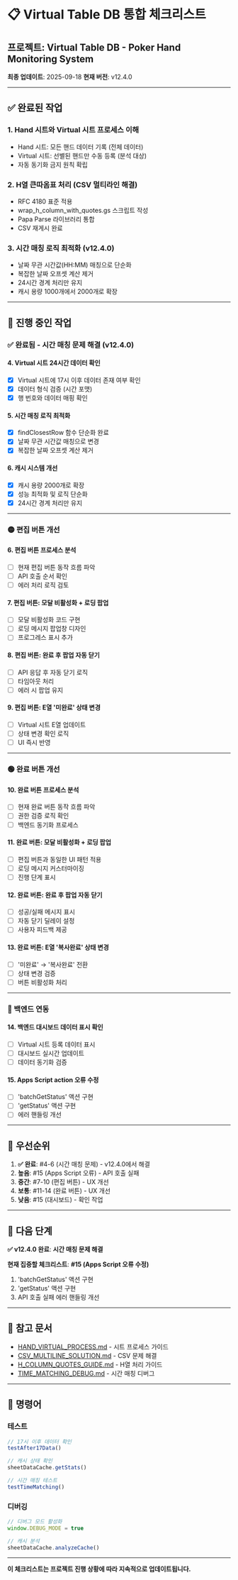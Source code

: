 # 📋 Virtual Table DB 통합 체크리스트

## 프로젝트: Virtual Table DB - Poker Hand Monitoring System
**최종 업데이트**: 2025-09-18
**현재 버전**: v12.4.0

---

## ✅ 완료된 작업

### 1. Hand 시트와 Virtual 시트 프로세스 이해
- Hand 시트: 모든 핸드 데이터 기록 (전체 데이터)
- Virtual 시트: 선별된 핸드만 수동 등록 (분석 대상)
- 자동 동기화 금지 원칙 확립

### 2. H열 큰따옴표 처리 (CSV 멀티라인 해결)
- RFC 4180 표준 적용
- wrap_h_column_with_quotes.gs 스크립트 작성
- Papa Parse 라이브러리 통합
- CSV 재게시 완료

### 3. 시간 매칭 로직 최적화 (v12.4.0)
- 날짜 무관 시간값(HH:MM) 매칭으로 단순화
- 복잡한 날짜 오프셋 계산 제거
- 24시간 경계 처리만 유지
- 캐시 용량 1000개에서 2000개로 확장

---

## 🔄 진행 중인 작업

### ✅ 완료됨 - 시간 매칭 문제 해결 (v12.4.0)

#### 4. Virtual 시트 24시간 데이터 확인
- [x] Virtual 시트에 17시 이후 데이터 존재 여부 확인
- [x] 데이터 형식 검증 (시간 포맷)
- [x] 행 번호와 데이터 매핑 확인

#### 5. 시간 매칭 로직 최적화
- [x] findClosestRow 함수 단순화 완료
- [x] 날짜 무관 시간값 매칭으로 변경
- [x] 복잡한 날짜 오프셋 계산 제거

#### 6. 캐시 시스템 개선
- [x] 캐시 용량 2000개로 확장
- [x] 성능 최적화 및 로직 단순화
- [x] 24시간 경계 처리만 유지

---

### 🟡 편집 버튼 개선

#### 6. 편집 버튼 프로세스 분석
- [ ] 현재 편집 버튼 동작 흐름 파악
- [ ] API 호출 순서 확인
- [ ] 에러 처리 로직 검토

#### 7. 편집 버튼: 모달 비활성화 + 로딩 팝업
- [ ] 모달 비활성화 코드 구현
- [ ] 로딩 메시지 팝업창 디자인
- [ ] 프로그레스 표시 추가

#### 8. 편집 버튼: 완료 후 팝업 자동 닫기
- [ ] API 응답 후 자동 닫기 로직
- [ ] 타임아웃 처리
- [ ] 에러 시 팝업 유지

#### 9. 편집 버튼: E열 '미완료' 상태 변경
- [ ] Virtual 시트 E열 업데이트
- [ ] 상태 변경 확인 로직
- [ ] UI 즉시 반영

---

### 🟢 완료 버튼 개선

#### 10. 완료 버튼 프로세스 분석
- [ ] 현재 완료 버튼 동작 흐름 파악
- [ ] 권한 검증 로직 확인
- [ ] 백엔드 동기화 프로세스

#### 11. 완료 버튼: 모달 비활성화 + 로딩 팝업
- [ ] 편집 버튼과 동일한 UI 패턴 적용
- [ ] 로딩 메시지 커스터마이징
- [ ] 진행 단계 표시

#### 12. 완료 버튼: 완료 후 팝업 자동 닫기
- [ ] 성공/실패 메시지 표시
- [ ] 자동 닫기 딜레이 설정
- [ ] 사용자 피드백 제공

#### 13. 완료 버튼: E열 '복사완료' 상태 변경
- [ ] '미완료' → '복사완료' 전환
- [ ] 상태 변경 검증
- [ ] 버튼 비활성화 처리

---

### 🔵 백엔드 연동

#### 14. 백엔드 대시보드 데이터 표시 확인
- [ ] Virtual 시트 등록 데이터 표시
- [ ] 대시보드 실시간 업데이트
- [ ] 데이터 동기화 검증

#### 15. Apps Script action 오류 수정
- [ ] 'batchGetStatus' 액션 구현
- [ ] 'getStatus' 액션 구현
- [ ] 에러 핸들링 개선

---

## 📌 우선순위

1. **✅ 완료**: #4-6 (시간 매칭 문제) - v12.4.0에서 해결
2. **높음**: #15 (Apps Script 오류) - API 호출 실패
3. **중간**: #7-10 (편집 버튼) - UX 개선
4. **보통**: #11-14 (완료 버튼) - UX 개선
5. **낮음**: #15 (대시보드) - 확인 작업

---

## 🎯 다음 단계

**✅ v12.4.0 완료**: **시간 매칭 문제 해결**

**현재 집중할 체크리스트**: **#15 (Apps Script 오류 수정)**

1. 'batchGetStatus' 액션 구현
2. 'getStatus' 액션 구현
3. API 호출 실패 에러 핸들링 개선

---

## 📝 참고 문서

- [HAND_VIRTUAL_PROCESS.md](./HAND_VIRTUAL_PROCESS.md) - 시트 프로세스 가이드
- [CSV_MULTILINE_SOLUTION.md](./CSV_MULTILINE_SOLUTION.md) - CSV 문제 해결
- [H_COLUMN_QUOTES_GUIDE.md](./H_COLUMN_QUOTES_GUIDE.md) - H열 처리 가이드
- [TIME_MATCHING_DEBUG.md](./TIME_MATCHING_DEBUG.md) - 시간 매칭 디버그

---

## 🔧 명령어

### 테스트
```javascript
// 17시 이후 데이터 확인
testAfter17Data()

// 캐시 상태 확인
sheetDataCache.getStats()

// 시간 매칭 테스트
testTimeMatching()
```

### 디버깅
```javascript
// 디버그 모드 활성화
window.DEBUG_MODE = true

// 캐시 분석
sheetDataCache.analyzeCache()
```

---

**이 체크리스트는 프로젝트 진행 상황에 따라 지속적으로 업데이트됩니다.**